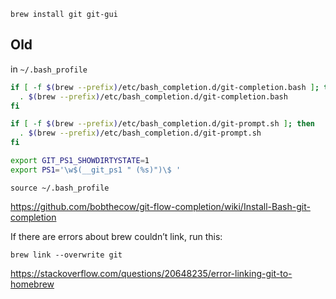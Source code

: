 `brew install git git-gui`

## Old

in `~/.bash_profile`

```bash
if [ -f $(brew --prefix)/etc/bash_completion.d/git-completion.bash ]; then
  . $(brew --prefix)/etc/bash_completion.d/git-completion.bash
fi

if [ -f $(brew --prefix)/etc/bash_completion.d/git-prompt.sh ]; then
  . $(brew --prefix)/etc/bash_completion.d/git-prompt.sh
fi

export GIT_PS1_SHOWDIRTYSTATE=1
export PS1='\w$(__git_ps1 " (%s)")\$ '
```

`source ~/.bash_profile`

https://github.com/bobthecow/git-flow-completion/wiki/Install-Bash-git-completion

If there are errors about brew couldn’t link, run this:

`brew link --overwrite git`

https://stackoverflow.com/questions/20648235/error-linking-git-to-homebrew
